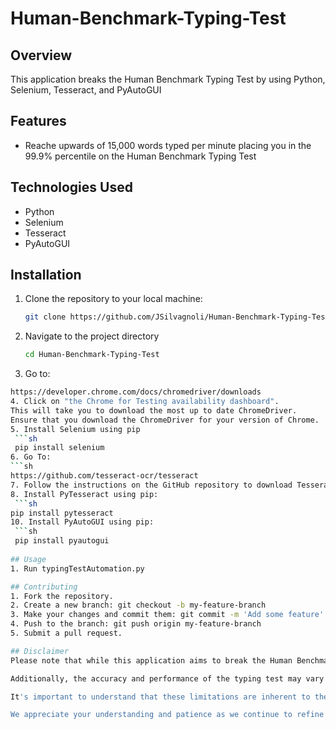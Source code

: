 # Human-Benchmark-Typing-Test

## Overview
This application breaks the Human Benchmark Typing Test by using Python, Selenium, Tesseract, and PyAutoGUI

## Features
- Reache upwards of 15,000 words typed per minute placing you in the 99.9% percentile on the Human Benchmark Typing Test

## Technologies Used
- Python
- Selenium
- Tesseract
- PyAutoGUI

## Installation
1. Clone the repository to your local machine:
   ```sh
   git clone https://github.com/JSilvagnoli/Human-Benchmark-Typing-Test.git
2. Navigate to the project directory
   ```sh
   cd Human-Benchmark-Typing-Test
3. Go to:
  ```sh
  https://developer.chrome.com/docs/chromedriver/downloads
4. Click on "the Chrome for Testing availability dashboard".
This will take you to download the most up to date ChromeDriver.
Ensure that you download the ChromeDriver for your version of Chrome.
5. Install Selenium using pip
   ```sh
   pip install selenium
6. Go To:
  ```sh
  https://github.com/tesseract-ocr/tesseract
7. Follow the instructions on the GitHub repository to download Tesseract.
8. Install PyTesseract using pip:
   ```sh
  pip install pytesseract
10. Install PyAutoGUI using pip:
   ```sh
   pip install pyautogui
   
## Usage
1. Run typingTestAutomation.py

## Contributing
1. Fork the repository.
2. Create a new branch: git checkout -b my-feature-branch
3. Make your changes and commit them: git commit -m 'Add some feature'
4. Push to the branch: git push origin my-feature-branch
5. Submit a pull request.

## Disclaimer
Please note that while this application aims to break the Human Benchmark Typing Test by automating typing, there may be instances where the OCR (Optical Character Recognition) process using Tesseract does not accurately extract characters from the test prompt. This can result in unexpected behavior, such as incomplete typing or lower than expected words per minute (WPM) scores.

Additionally, the accuracy and performance of the typing test may vary depending on the complexity and formatting of the prompt. Sometimes, the program may not finish typing, and the WPM score may be significantly lower than anticipated.

It's important to understand that these limitations are inherent to the OCR process and the nature of automating typing tests. While efforts have been made to improve consistency, there may still be occasional discrepancies.

We appreciate your understanding and patience as we continue to refine and enhance the functionality of this application. If you encounter any issues or have suggestions for improvement, please feel free to report them via GitHub issues.
